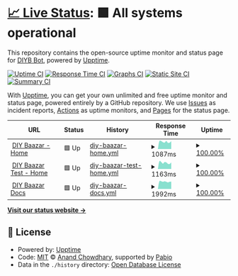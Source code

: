 # [📈 Live Status](https://diybaazar-bot.github.io/upptime): <!--live status--> **🟩 All systems operational**

This repository contains the open-source uptime monitor and status page for [DIYB Bot](diybaazar.com), powered by [Upptime](https://github.com/upptime/upptime).

[![Uptime CI](https://github.com/diybaazar-bot/upptime/workflows/Uptime%20CI/badge.svg)](https://github.com/diybaazar-bot/upptime/actions?query=workflow%3A%22Uptime+CI%22)
[![Response Time CI](https://github.com/diybaazar-bot/upptime/workflows/Response%20Time%20CI/badge.svg)](https://github.com/diybaazar-bot/upptime/actions?query=workflow%3A%22Response+Time+CI%22)
[![Graphs CI](https://github.com/diybaazar-bot/upptime/workflows/Graphs%20CI/badge.svg)](https://github.com/diybaazar-bot/upptime/actions?query=workflow%3A%22Graphs+CI%22)
[![Static Site CI](https://github.com/diybaazar-bot/upptime/workflows/Static%20Site%20CI/badge.svg)](https://github.com/diybaazar-bot/upptime/actions?query=workflow%3A%22Static+Site+CI%22)
[![Summary CI](https://github.com/diybaazar-bot/upptime/workflows/Summary%20CI/badge.svg)](https://github.com/diybaazar-bot/upptime/actions?query=workflow%3A%22Summary+CI%22)

With [Upptime](https://upptime.js.org), you can get your own unlimited and free uptime monitor and status page, powered entirely by a GitHub repository. We use [Issues](https://github.com/diybaazar-bot/upptime/issues) as incident reports, [Actions](https://github.com/diybaazar-bot/upptime/actions) as uptime monitors, and [Pages](https://diybaazar-bot.github.io/upptime) for the status page.

<!--start: status pages-->
<!-- This summary is generated by Upptime (https://github.com/upptime/upptime) -->
<!-- Do not edit this manually, your changes will be overwritten -->
<!-- prettier-ignore -->
| URL | Status | History | Response Time | Uptime |
| --- | ------ | ------- | ------------- | ------ |
| <img alt="" src="https://icons.duckduckgo.com/ip3/diybaazar.com.ico" height="13"> [DIY Baazar - Home](https://diybaazar.com) | 🟩 Up | [diy-baazar-home.yml](https://github.com/diybaazar-bot/diy-upptime/commits/HEAD/history/diy-baazar-home.yml) | <details><summary><img alt="Response time graph" src="./graphs/diy-baazar-home/response-time-week.png" height="20"> 1087ms</summary><br><a href="https://diybaazar-bot.github.io/diy-upptime/history/diy-baazar-home"><img alt="Response time 1192" src="https://img.shields.io/endpoint?url=https%3A%2F%2Fraw.githubusercontent.com%2Fdiybaazar-bot%2Fdiy-upptime%2FHEAD%2Fapi%2Fdiy-baazar-home%2Fresponse-time.json"></a><br><a href="https://diybaazar-bot.github.io/diy-upptime/history/diy-baazar-home"><img alt="24-hour response time 1164" src="https://img.shields.io/endpoint?url=https%3A%2F%2Fraw.githubusercontent.com%2Fdiybaazar-bot%2Fdiy-upptime%2FHEAD%2Fapi%2Fdiy-baazar-home%2Fresponse-time-day.json"></a><br><a href="https://diybaazar-bot.github.io/diy-upptime/history/diy-baazar-home"><img alt="7-day response time 1087" src="https://img.shields.io/endpoint?url=https%3A%2F%2Fraw.githubusercontent.com%2Fdiybaazar-bot%2Fdiy-upptime%2FHEAD%2Fapi%2Fdiy-baazar-home%2Fresponse-time-week.json"></a><br><a href="https://diybaazar-bot.github.io/diy-upptime/history/diy-baazar-home"><img alt="30-day response time 1271" src="https://img.shields.io/endpoint?url=https%3A%2F%2Fraw.githubusercontent.com%2Fdiybaazar-bot%2Fdiy-upptime%2FHEAD%2Fapi%2Fdiy-baazar-home%2Fresponse-time-month.json"></a><br><a href="https://diybaazar-bot.github.io/diy-upptime/history/diy-baazar-home"><img alt="1-year response time 1192" src="https://img.shields.io/endpoint?url=https%3A%2F%2Fraw.githubusercontent.com%2Fdiybaazar-bot%2Fdiy-upptime%2FHEAD%2Fapi%2Fdiy-baazar-home%2Fresponse-time-year.json"></a></details> | <details><summary><a href="https://diybaazar-bot.github.io/diy-upptime/history/diy-baazar-home">100.00%</a></summary><a href="https://diybaazar-bot.github.io/diy-upptime/history/diy-baazar-home"><img alt="All-time uptime 98.48%" src="https://img.shields.io/endpoint?url=https%3A%2F%2Fraw.githubusercontent.com%2Fdiybaazar-bot%2Fdiy-upptime%2FHEAD%2Fapi%2Fdiy-baazar-home%2Fuptime.json"></a><br><a href="https://diybaazar-bot.github.io/diy-upptime/history/diy-baazar-home"><img alt="24-hour uptime 100.00%" src="https://img.shields.io/endpoint?url=https%3A%2F%2Fraw.githubusercontent.com%2Fdiybaazar-bot%2Fdiy-upptime%2FHEAD%2Fapi%2Fdiy-baazar-home%2Fuptime-day.json"></a><br><a href="https://diybaazar-bot.github.io/diy-upptime/history/diy-baazar-home"><img alt="7-day uptime 100.00%" src="https://img.shields.io/endpoint?url=https%3A%2F%2Fraw.githubusercontent.com%2Fdiybaazar-bot%2Fdiy-upptime%2FHEAD%2Fapi%2Fdiy-baazar-home%2Fuptime-week.json"></a><br><a href="https://diybaazar-bot.github.io/diy-upptime/history/diy-baazar-home"><img alt="30-day uptime 94.80%" src="https://img.shields.io/endpoint?url=https%3A%2F%2Fraw.githubusercontent.com%2Fdiybaazar-bot%2Fdiy-upptime%2FHEAD%2Fapi%2Fdiy-baazar-home%2Fuptime-month.json"></a><br><a href="https://diybaazar-bot.github.io/diy-upptime/history/diy-baazar-home"><img alt="1-year uptime 98.48%" src="https://img.shields.io/endpoint?url=https%3A%2F%2Fraw.githubusercontent.com%2Fdiybaazar-bot%2Fdiy-upptime%2FHEAD%2Fapi%2Fdiy-baazar-home%2Fuptime-year.json"></a></details>
| <img alt="" src="https://icons.duckduckgo.com/ip3/test.diybaazar.com.ico" height="13"> [DIY Baazar Test - Home](https://test.diybaazar.com) | 🟩 Up | [diy-baazar-test-home.yml](https://github.com/diybaazar-bot/diy-upptime/commits/HEAD/history/diy-baazar-test-home.yml) | <details><summary><img alt="Response time graph" src="./graphs/diy-baazar-test-home/response-time-week.png" height="20"> 1163ms</summary><br><a href="https://diybaazar-bot.github.io/diy-upptime/history/diy-baazar-test-home"><img alt="Response time 1273" src="https://img.shields.io/endpoint?url=https%3A%2F%2Fraw.githubusercontent.com%2Fdiybaazar-bot%2Fdiy-upptime%2FHEAD%2Fapi%2Fdiy-baazar-test-home%2Fresponse-time.json"></a><br><a href="https://diybaazar-bot.github.io/diy-upptime/history/diy-baazar-test-home"><img alt="24-hour response time 1083" src="https://img.shields.io/endpoint?url=https%3A%2F%2Fraw.githubusercontent.com%2Fdiybaazar-bot%2Fdiy-upptime%2FHEAD%2Fapi%2Fdiy-baazar-test-home%2Fresponse-time-day.json"></a><br><a href="https://diybaazar-bot.github.io/diy-upptime/history/diy-baazar-test-home"><img alt="7-day response time 1163" src="https://img.shields.io/endpoint?url=https%3A%2F%2Fraw.githubusercontent.com%2Fdiybaazar-bot%2Fdiy-upptime%2FHEAD%2Fapi%2Fdiy-baazar-test-home%2Fresponse-time-week.json"></a><br><a href="https://diybaazar-bot.github.io/diy-upptime/history/diy-baazar-test-home"><img alt="30-day response time 1273" src="https://img.shields.io/endpoint?url=https%3A%2F%2Fraw.githubusercontent.com%2Fdiybaazar-bot%2Fdiy-upptime%2FHEAD%2Fapi%2Fdiy-baazar-test-home%2Fresponse-time-month.json"></a><br><a href="https://diybaazar-bot.github.io/diy-upptime/history/diy-baazar-test-home"><img alt="1-year response time 1273" src="https://img.shields.io/endpoint?url=https%3A%2F%2Fraw.githubusercontent.com%2Fdiybaazar-bot%2Fdiy-upptime%2FHEAD%2Fapi%2Fdiy-baazar-test-home%2Fresponse-time-year.json"></a></details> | <details><summary><a href="https://diybaazar-bot.github.io/diy-upptime/history/diy-baazar-test-home">100.00%</a></summary><a href="https://diybaazar-bot.github.io/diy-upptime/history/diy-baazar-test-home"><img alt="All-time uptime 99.17%" src="https://img.shields.io/endpoint?url=https%3A%2F%2Fraw.githubusercontent.com%2Fdiybaazar-bot%2Fdiy-upptime%2FHEAD%2Fapi%2Fdiy-baazar-test-home%2Fuptime.json"></a><br><a href="https://diybaazar-bot.github.io/diy-upptime/history/diy-baazar-test-home"><img alt="24-hour uptime 100.00%" src="https://img.shields.io/endpoint?url=https%3A%2F%2Fraw.githubusercontent.com%2Fdiybaazar-bot%2Fdiy-upptime%2FHEAD%2Fapi%2Fdiy-baazar-test-home%2Fuptime-day.json"></a><br><a href="https://diybaazar-bot.github.io/diy-upptime/history/diy-baazar-test-home"><img alt="7-day uptime 100.00%" src="https://img.shields.io/endpoint?url=https%3A%2F%2Fraw.githubusercontent.com%2Fdiybaazar-bot%2Fdiy-upptime%2FHEAD%2Fapi%2Fdiy-baazar-test-home%2Fuptime-week.json"></a><br><a href="https://diybaazar-bot.github.io/diy-upptime/history/diy-baazar-test-home"><img alt="30-day uptime 99.17%" src="https://img.shields.io/endpoint?url=https%3A%2F%2Fraw.githubusercontent.com%2Fdiybaazar-bot%2Fdiy-upptime%2FHEAD%2Fapi%2Fdiy-baazar-test-home%2Fuptime-month.json"></a><br><a href="https://diybaazar-bot.github.io/diy-upptime/history/diy-baazar-test-home"><img alt="1-year uptime 99.17%" src="https://img.shields.io/endpoint?url=https%3A%2F%2Fraw.githubusercontent.com%2Fdiybaazar-bot%2Fdiy-upptime%2FHEAD%2Fapi%2Fdiy-baazar-test-home%2Fuptime-year.json"></a></details>
| <img alt="" src="https://icons.duckduckgo.com/ip3/docs.diybaazar.com.ico" height="13"> [DIY Baazar Docs](https://docs.diybaazar.com) | 🟩 Up | [diy-baazar-docs.yml](https://github.com/diybaazar-bot/diy-upptime/commits/HEAD/history/diy-baazar-docs.yml) | <details><summary><img alt="Response time graph" src="./graphs/diy-baazar-docs/response-time-week.png" height="20"> 1992ms</summary><br><a href="https://diybaazar-bot.github.io/diy-upptime/history/diy-baazar-docs"><img alt="Response time 1803" src="https://img.shields.io/endpoint?url=https%3A%2F%2Fraw.githubusercontent.com%2Fdiybaazar-bot%2Fdiy-upptime%2FHEAD%2Fapi%2Fdiy-baazar-docs%2Fresponse-time.json"></a><br><a href="https://diybaazar-bot.github.io/diy-upptime/history/diy-baazar-docs"><img alt="24-hour response time 2074" src="https://img.shields.io/endpoint?url=https%3A%2F%2Fraw.githubusercontent.com%2Fdiybaazar-bot%2Fdiy-upptime%2FHEAD%2Fapi%2Fdiy-baazar-docs%2Fresponse-time-day.json"></a><br><a href="https://diybaazar-bot.github.io/diy-upptime/history/diy-baazar-docs"><img alt="7-day response time 1992" src="https://img.shields.io/endpoint?url=https%3A%2F%2Fraw.githubusercontent.com%2Fdiybaazar-bot%2Fdiy-upptime%2FHEAD%2Fapi%2Fdiy-baazar-docs%2Fresponse-time-week.json"></a><br><a href="https://diybaazar-bot.github.io/diy-upptime/history/diy-baazar-docs"><img alt="30-day response time 1884" src="https://img.shields.io/endpoint?url=https%3A%2F%2Fraw.githubusercontent.com%2Fdiybaazar-bot%2Fdiy-upptime%2FHEAD%2Fapi%2Fdiy-baazar-docs%2Fresponse-time-month.json"></a><br><a href="https://diybaazar-bot.github.io/diy-upptime/history/diy-baazar-docs"><img alt="1-year response time 1803" src="https://img.shields.io/endpoint?url=https%3A%2F%2Fraw.githubusercontent.com%2Fdiybaazar-bot%2Fdiy-upptime%2FHEAD%2Fapi%2Fdiy-baazar-docs%2Fresponse-time-year.json"></a></details> | <details><summary><a href="https://diybaazar-bot.github.io/diy-upptime/history/diy-baazar-docs">100.00%</a></summary><a href="https://diybaazar-bot.github.io/diy-upptime/history/diy-baazar-docs"><img alt="All-time uptime 98.54%" src="https://img.shields.io/endpoint?url=https%3A%2F%2Fraw.githubusercontent.com%2Fdiybaazar-bot%2Fdiy-upptime%2FHEAD%2Fapi%2Fdiy-baazar-docs%2Fuptime.json"></a><br><a href="https://diybaazar-bot.github.io/diy-upptime/history/diy-baazar-docs"><img alt="24-hour uptime 100.00%" src="https://img.shields.io/endpoint?url=https%3A%2F%2Fraw.githubusercontent.com%2Fdiybaazar-bot%2Fdiy-upptime%2FHEAD%2Fapi%2Fdiy-baazar-docs%2Fuptime-day.json"></a><br><a href="https://diybaazar-bot.github.io/diy-upptime/history/diy-baazar-docs"><img alt="7-day uptime 100.00%" src="https://img.shields.io/endpoint?url=https%3A%2F%2Fraw.githubusercontent.com%2Fdiybaazar-bot%2Fdiy-upptime%2FHEAD%2Fapi%2Fdiy-baazar-docs%2Fuptime-week.json"></a><br><a href="https://diybaazar-bot.github.io/diy-upptime/history/diy-baazar-docs"><img alt="30-day uptime 94.88%" src="https://img.shields.io/endpoint?url=https%3A%2F%2Fraw.githubusercontent.com%2Fdiybaazar-bot%2Fdiy-upptime%2FHEAD%2Fapi%2Fdiy-baazar-docs%2Fuptime-month.json"></a><br><a href="https://diybaazar-bot.github.io/diy-upptime/history/diy-baazar-docs"><img alt="1-year uptime 98.54%" src="https://img.shields.io/endpoint?url=https%3A%2F%2Fraw.githubusercontent.com%2Fdiybaazar-bot%2Fdiy-upptime%2FHEAD%2Fapi%2Fdiy-baazar-docs%2Fuptime-year.json"></a></details>

<!--end: status pages-->

[**Visit our status website →**](https://diybaazar-bot.github.io/diy-upptime/)

## 📄 License

- Powered by: [Upptime](https://github.com/upptime/upptime)
- Code: [MIT](./LICENSE) © [Anand Chowdhary](https://anandchowdhary.com), supported by [Pabio](https://pabio.com)
- Data in the `./history` directory: [Open Database License](https://opendatacommons.org/licenses/odbl/1-0/)
